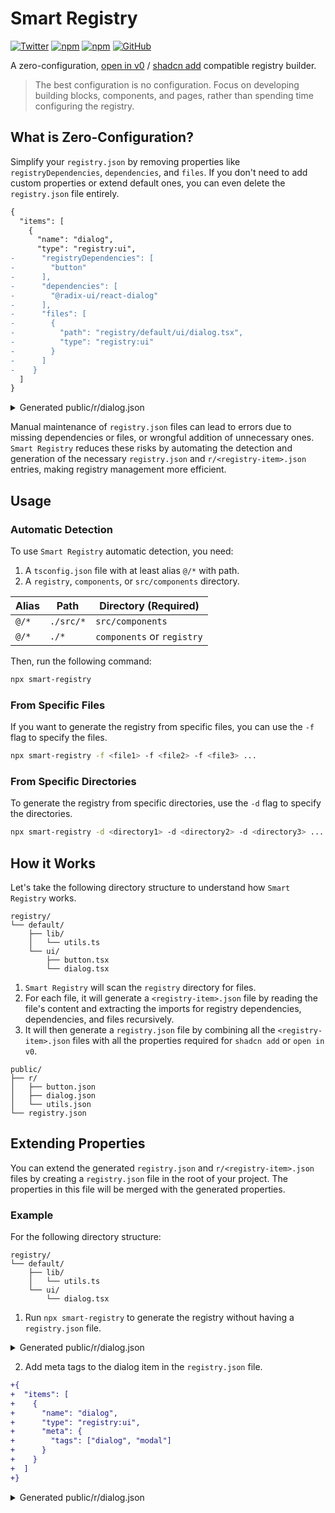 # Smart Registry

[![Twitter](https://img.shields.io/twitter/follow/nrjdalal_com?label=%40nrjdalal_com)](https://twitter.com/nrjdalal_com)
[![npm](https://img.shields.io/npm/v/smart-registry?color=red&logo=npm)](https://www.npmjs.com/package/smart-registry)
[![npm](https://img.shields.io/npm/dt/smart-registry?color=red&logo=npm)](https://www.npmjs.com/package/smart-registry)
[![GitHub](https://img.shields.io/github/stars/nrjdalal/smart-registry?color=blue)](https://github.com/nrjdalal/smart-registry)

A zero-configuration, [open in v0](https://ui.shadcn.com/docs/registry/open-in-v0) / [shadcn add](https://ui.shadcn.com/docs/cli#add) compatible registry builder.

> The best configuration is no configuration. Focus on developing building blocks, components, and pages, rather than spending time configuring the registry.

## What is Zero-Configuration?

Simplify your `registry.json` by removing properties like `registryDependencies`, `dependencies`, and `files`. If you don't need to add custom properties or extend default ones, you can even delete the `registry.json` file entirely.

```diff
{
  "items": [
    {
      "name": "dialog",
      "type": "registry:ui",
-      "registryDependencies": [
-        "button"
-      ],
-      "dependencies": [
-        "@radix-ui/react-dialog"
-      ],
-      "files": [
-        {
-          "path": "registry/default/ui/dialog.tsx",
-          "type": "registry:ui"
-        }
-      ]
-    }
  ]
}
```

<details><summary>Generated public/r/dialog.json</summary><br/>

```json
{
  "$schema": "https://ui.shadcn.com/schema/registry-item.json",
  "name": "dialog",
  "type": "registry:ui",
  "dependencies": ["@radix-ui/react-dialog"],
  "files": [
    {
      "type": "registry:ui",
      "target": "components/ui/button.tsx",
      "path": "registry/default/ui/button.tsx"
    },
    {
      "type": "registry:ui",
      "target": "components/ui/dialog.tsx",
      "path": "registry/default/ui/dialog.tsx"
    },
    {
      "type": "registry:lib",
      "target": "lib/utils.ts",
      "path": "registry/default/lib/utils.ts"
    }
  ]
}
```

</details>

Manual maintenance of `registry.json` files can lead to errors due to missing dependencies or files, or wrongful addition of unnecessary ones. `Smart Registry` reduces these risks by automating the detection and generation of the necessary `registry.json` and `r/<registry-item>.json` entries, making registry management more efficient.

## Usage

### Automatic Detection

To use `Smart Registry` automatic detection, you need:

1. A `tsconfig.json` file with at least alias `@/*` with path.
2. A `registry`, `components`, or `src/components` directory.

| Alias | Path      | Directory (Required)       |
| ----- | --------- | -------------------------- |
| `@/*` | `./src/*` | `src/components`           |
| `@/*` | `./*`     | `components` or `registry` |

Then, run the following command:

```bash
npx smart-registry
```

### From Specific Files

If you want to generate the registry from specific files, you can use the `-f` flag to specify the files.

```bash
npx smart-registry -f <file1> -f <file2> -f <file3> ...
```

### From Specific Directories

To generate the registry from specific directories, use the `-d` flag to specify the directories.

```bash
npx smart-registry -d <directory1> -d <directory2> -d <directory3> ...
```

## How it Works

Let's take the following directory structure to understand how `Smart Registry` works.

```plaintext
registry/
└── default/
    ├── lib/
    │   └── utils.ts
    └── ui/
        ├── button.tsx
        └── dialog.tsx
```

1. `Smart Registry` will scan the `registry` directory for files.
2. For each file, it will generate a `<registry-item>.json` file by reading the file's content and extracting the imports for registry dependencies, dependencies, and files recursively.
3. It will then generate a `registry.json` file by combining all the `<registry-item>.json` files with all the properties required for `shadcn add` or `open in v0`.

```plaintext
public/
├── r/
│   ├── button.json
│   ├── dialog.json
│   └── utils.json
└── registry.json
```

## Extending Properties

You can extend the generated `registry.json` and `r/<registry-item>.json` files by creating a `registry.json` file in the root of your project. The properties in this file will be merged with the generated properties.

### Example

For the following directory structure:

```plaintext
registry/
└── default/
    ├── lib/
    │   └── utils.ts
    └── ui/
        └── dialog.tsx
```

1. Run `npx smart-registry` to generate the registry without having a `registry.json` file.

<details><summary>Generated public/r/dialog.json</summary><br/>

```json
{
  "$schema": "https://ui.shadcn.com/schema/registry-item.json",
  "name": "dialog",
  "type": "registry:ui",
  "dependencies": ["@radix-ui/react-dialog"],
  "files": [
    {
      "type": "registry:ui",
      "target": "components/ui/dialog.tsx",
      "path": "registry/default/ui/dialog.tsx"
    },
    {
      "type": "registry:lib",
      "target": "lib/utils.ts",
      "path": "registry/default/lib/utils.ts"
    }
  ]
}
```

</details>

2. Add meta tags to the dialog item in the `registry.json` file.

```diff
+{
+  "items": [
+    {
+      "name": "dialog",
+      "type": "registry:ui",
+      "meta": {
+        "tags": ["dialog", "modal"]
+      }
+    }
+  ]
+}
```

<details><summary>Generated public/r/dialog.json</summary><br/>

```json
{
  "$schema": "https://ui.shadcn.com/schema/registry-item.json",
  "name": "dialog",
  "type": "registry:ui",
  "dependencies": ["@radix-ui/react-dialog"],
  "files": [
    {
      "type": "registry:ui",
      "target": "components/ui/dialog.tsx",
      "path": "registry/default/ui/dialog.tsx"
    },
    {
      "type": "registry:lib",
      "target": "lib/utils.ts",
      "path": "registry/default/lib/utils.ts"
    }
  ],
  "meta": {
    "tags": ["dialog", "modal"]
  }
}
```

</details>
